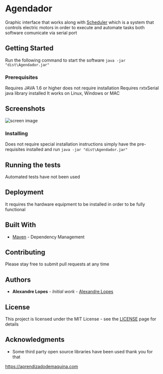 # Agendador

Graphic interface that works along with [Scheduler](https://github.com/aleaugustoplus/scheduler) which is a system that controls electric motors in order to execute and automate tasks both software comunicate via serial port

## Getting Started

Run the following command to start the software
```java -jar "dist\Agendador.jar"```

### Prerequisites

Requires JAVA 1.6 or higher does not require installation 
Requires rxtxSerial java library installed 
It works on Linux, Windows or MAC

## Screenshots

![screen image](images/scheduler.png)

### Installing

Does not require special installation instructions simply have the pre-requisites installed and run ```java -jar "dist\Agendador.jar"```

## Running the tests

Automated tests have not been used 

## Deployment

It requires the hardware equipment to be installed in order to be fully functional

## Built With

* [Maven](https://maven.apache.org/) - Dependency Management

## Contributing

Please stay free to submit pull requests at any time

## Authors

* **Alexandre Lopes** - *Initial work* - [Alexandre Lopes](https//alexandre-lopes.com)

## License

This project is licensed under the MIT License - see the [LICENSE](https://en.wikipedia.org/wiki/MIT_License) page for details

## Acknowledgments

* Some third party open source libraries have been used thank you for that


https://aprendizadodemaquina.com
